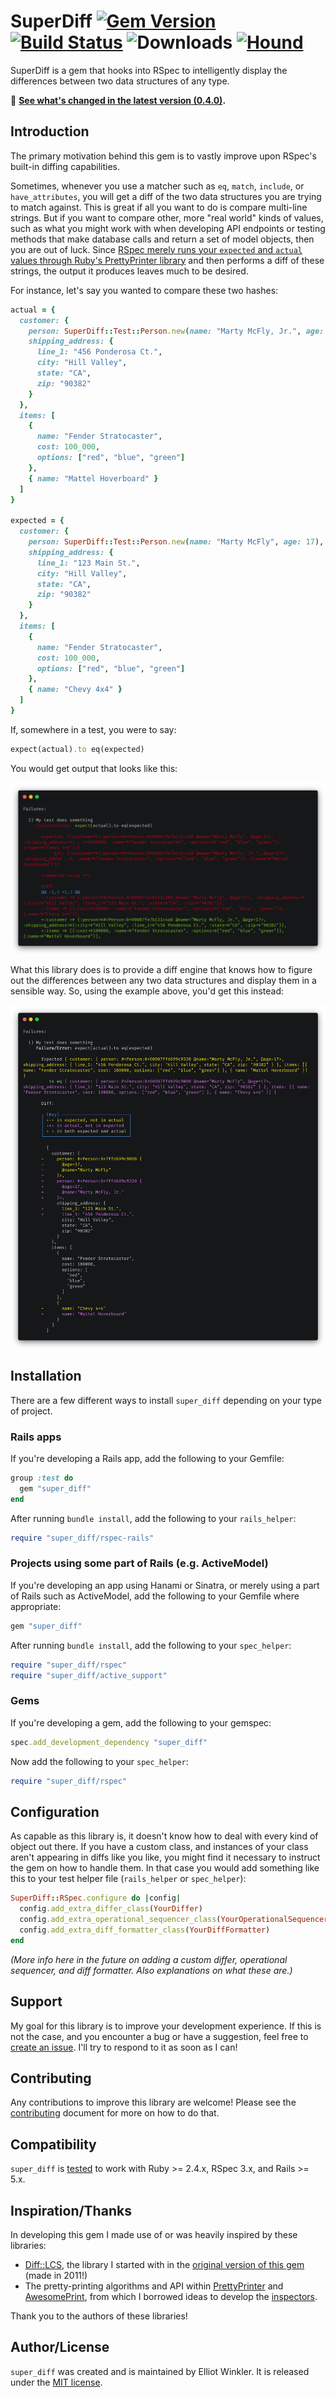 # SuperDiff [![Gem Version][version-badge]][rubygems] [![Build Status][travis-badge]][travis] ![Downloads][downloads-badge] [![Hound][hound-badge]][hound]

[version-badge]: http://img.shields.io/gem/v/super_diff.svg
[rubygems]: http://rubygems.org/gems/super_diff
[travis-badge]: http://img.shields.io/travis/mcmire/super_diff/master.svg
[downloads-badge]: http://img.shields.io/gem/dtv/super_diff.svg
[hound-badge]: https://img.shields.io/badge/Reviewed_by-Hound-8E64B0.svg
[hound]: https://houndci.com

SuperDiff is a gem that hooks into RSpec
to intelligently display the differences between two data structures of any type.

📢 **[See what's changed in the latest version (0.4.0)][changelog].**

[changelog]: CHANGELOG.md

## Introduction

The primary motivation behind this gem
is to vastly improve upon RSpec's built-in diffing capabilities.

Sometimes, whenever you use a matcher such as `eq`, `match`, `include`, or `have_attributes`,
you will get a diff of the two data structures you are trying to match against.
This is great if all you want to do is compare multi-line strings.
But if you want to compare other, more "real world" kinds of values,
such as what you might work with when developing API endpoints
or testing methods that make database calls and return a set of model objects,
then you are out of luck.
Since [RSpec merely runs your `expected` and `actual` values through Ruby's PrettyPrinter library][rspec-differ-fail]
and then performs a diff of these strings,
the output it produces leaves much to be desired.

[rspec-differ-fail]: https://github.com/rspec/rspec-support/blob/c69a231d7369dd165ad7ce4742e1a2e21e3462b5/lib/rspec/support/differ.rb#L178

For instance,
let's say you wanted to compare these two hashes:

``` ruby
actual = {
  customer: {
    person: SuperDiff::Test::Person.new(name: "Marty McFly, Jr.", age: 17),
    shipping_address: {
      line_1: "456 Ponderosa Ct.",
      city: "Hill Valley",
      state: "CA",
      zip: "90382"
    }
  },
  items: [
    {
      name: "Fender Stratocaster",
      cost: 100_000,
      options: ["red", "blue", "green"]
    },
    { name: "Mattel Hoverboard" }
  ]
}

expected = {
  customer: {
    person: SuperDiff::Test::Person.new(name: "Marty McFly", age: 17),
    shipping_address: {
      line_1: "123 Main St.",
      city: "Hill Valley",
      state: "CA",
      zip: "90382"
    }
  },
  items: [
    {
      name: "Fender Stratocaster",
      cost: 100_000,
      options: ["red", "blue", "green"]
    },
    { name: "Chevy 4x4" }
  ]
}
```

If, somewhere in a test, you were to say:

``` ruby
expect(actual).to eq(expected)
```

You would get output that looks like this:

![Before super_diff](doc/before.png)

What this library does
is to provide a diff engine
that knows how to figure out the differences between any two data structures
and display them in a sensible way.
So, using the example above,
you'd get this instead:

![After super_diff](doc/after.png)

## Installation

There are a few different ways to install `super_diff`
depending on your type of project.

### Rails apps

If you're developing a Rails app,
add the following to your Gemfile:

``` ruby
group :test do
  gem "super_diff"
end
```

After running `bundle install`,
add the following to your `rails_helper`:

``` ruby
require "super_diff/rspec-rails"
```

### Projects using some part of Rails (e.g. ActiveModel)

If you're developing an app using Hanami or Sinatra,
or merely using a part of Rails such as ActiveModel,
add the following to your Gemfile where appropriate:

``` ruby
gem "super_diff"
```

After running `bundle install`,
add the following to your `spec_helper`:

``` ruby
require "super_diff/rspec"
require "super_diff/active_support"
```

### Gems

If you're developing a gem,
add the following to your gemspec:

``` ruby
spec.add_development_dependency "super_diff"
```

Now add the following to your `spec_helper`:

``` ruby
require "super_diff/rspec"
```

## Configuration

As capable as this library is,
it doesn't know how to deal with every kind of object out there.
If you have a custom class,
and instances of your class aren't appearing in diffs like you like,
you might find it necessary to instruct the gem on how to handle them.
In that case
you would add something like this to your test helper file
(`rails_helper` or `spec_helper`):

``` ruby
SuperDiff::RSpec.configure do |config|
  config.add_extra_differ_class(YourDiffer)
  config.add_extra_operational_sequencer_class(YourOperationalSequencer)
  config.add_extra_diff_formatter_class(YourDiffFormatter)
end
```

*(More info here in the future on adding a custom differ, operational sequencer, and diff formatter.
Also explanations on what these are.)*

## Support

My goal for this library is to improve your development experience.
If this is not the case,
and you encounter a bug or have a suggestion,
feel free to [create an issue][issues-list].
I'll try to respond to it as soon as I can!

[issues-list]: https://github.com/mcmire/super_diff/issues

## Contributing

Any contributions to improve this library are welcome!
Please see the [contributing](./CONTRIBUTING.md) document for more on how to do that.

## Compatibility

`super_diff` is [tested][travis] to work with
Ruby >= 2.4.x,
RSpec 3.x,
and Rails >= 5.x.

[travis]: http://travis-ci.org/mcmire/super_diff

## Inspiration/Thanks

In developing this gem
I made use of or was heavily inspired by these libraries:

* [Diff::LCS][diff-lcs],
  the library I started with in the [original version of this gem][original-version]
  (made in 2011!)
* The pretty-printing algorithms and API within [PrettyPrinter][pretty-printer] and [AwesomePrint][awesome-print],
  from which I borrowed ideas to develop the [inspectors][inspection-tree].

Thank you to the authors of these libraries!

[original-version]: https://github.com/mcmire/super_diff/tree/old-master
[diff-lcs]: https://github.com/halostatue/diff-lcs
[pretty-printer]: https://github.com/ruby/ruby/tree/master/lib/prettyprint.rb
[awesome-print]: https://github.com/awesome-print/awesome_print
[inspection-tree]: https://github.com/mcmire/super_diff/blob/master/lib/super_diff/object_inspection/inspection_tree.rb

## Author/License

`super_diff` was created and is maintained by Elliot Winkler.
It is released under the [MIT license](LICENSE).

